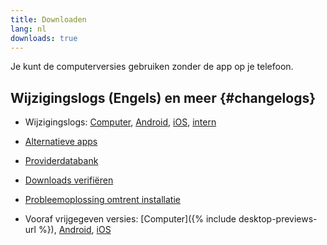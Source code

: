 ```yaml
---
title: Downloaden
lang: nl
downloads: true
---
```


Je kunt de computerversies gebruiken zonder de app op je telefoon.


## Wijzigingslogs (Engels) en meer {#changelogs}

- Wijzigingslogs: [Computer](https://github.com/deltachat/deltachat-desktop/blob/master/CHANGELOG.md), [Android](https://deltachat.github.io/deltachat-android/CHANGELOG#delta-chat-android-changelog), [iOS](https://deltachat.github.io/deltachat-ios/CHANGELOG#delta-chat-ios-changelog), [intern](https://github.com/deltachat/deltachat-core-rust/blob/master/CHANGELOG.md)

- [Alternatieve apps](https://support.delta.chat/t/list-of-all-know-client-projects/3059)

- [Providerdatabank](https://providers.delta.chat/)

- [Downloads verifiëren](verify-downloads)

- [Probleemoplossing omtrent installatie](https://github.com/deltachat/deltachat-desktop/blob/master/docs/TROUBLESHOOTING.md)

- Vooraf vrijgegeven versies: [Computer]({% include desktop-previews-url %}),
  [Android](https://download.delta.chat/android/nightly/),
  [iOS](https://testflight.apple.com/join/uEMc1NxS)
